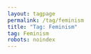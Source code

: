 ```yaml
---
layout: tagpage
permalink: /tag/feminism
title: "Tag: Feminism"
tag: Feminism
robots: noindex
---
```

